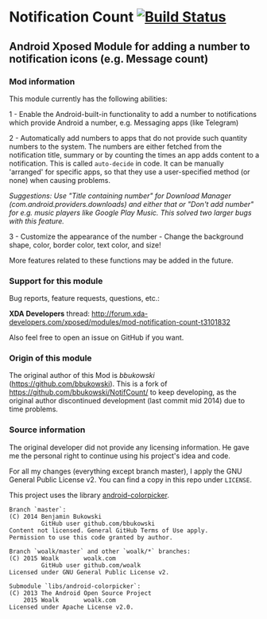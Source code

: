 # Notification Count [![Build Status](https://travis-ci.org/woalk/NotifCount.svg?branch=woalk/master)](https://travis-ci.org/woalk/NotifCount)
## Android Xposed Module for adding a number to notification icons (e.g. Message count)

### Mod information
This module currently has the following abilities:

1 - Enable the Android-built-in functionality to add a number to notifications which provide Android a number, e.g. Messaging apps (like Telegram)

2 - Automatically add numbers to apps that do not provide such quantity numbers to the system. The numbers are either fetched from the notification title, summary or by counting the times an app adds content to a notification.
This is called `auto-decide` in code.
It can be manually 'arranged' for specific apps, so that they use a user-specified method (or none) when causing problems.

*_Suggestions:_ Use "Title containing number" for Download Manager (com.android.providers.downloads) and either that or "Don't add number" for e.g. music players like Google Play Music. This solved two larger bugs with this feature.*

3 - Customize the appearance of the number - Change the background shape, color, border color, text color, and size!

More features related to these functions may be added in the future.

### Support for this module
Bug reports, feature requests, questions, etc.:

**XDA Developers** thread:
http://forum.xda-developers.com/xposed/modules/mod-notification-count-t3101832

Also feel free to open an issue on GitHub if you want.

### Origin of this module
The original author of this Mod is *bbukowski* (https://github.com/bbukowski).
This is a fork of https://github.com/bbukowski/NotifCount/ to keep developing, as the original author discontinued development (last commit mid 2014) due to time problems.

### Source information
The original developer did not provide any licensing information.
He gave me the personal right to continue using his project's idea and code.

For all my changes (everything except branch master), I apply the GNU General Public License v2.
You can find a copy in this repo under `LICENSE`.

This project uses the library [android-colorpicker](https://github.com/woalk/android-colorpicker).

```
Branch `master`:
(C) 2014 Benjamin Bukowski
         GitHub user github.com/bbukowski
Content not licensed. General GitHub Terms of Use apply.
Permission to use this code granted by author.

Branch `woalk/master` and other `woalk/*` branches:
(C) 2015 Woalk       woalk.com
         GitHub user github.com/woalk
Licensed under GNU General Public License v2.

Submodule `libs/android-colorpicker`:
(C) 2013 The Android Open Source Project
    2015 Woalk       woalk.com
Licensed under Apache License v2.0.
```
